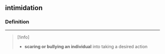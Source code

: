 ## **intimidation**

### Definition 
---
>[!info]
>- **scaring or bullying an individual** into taking a desired action 



